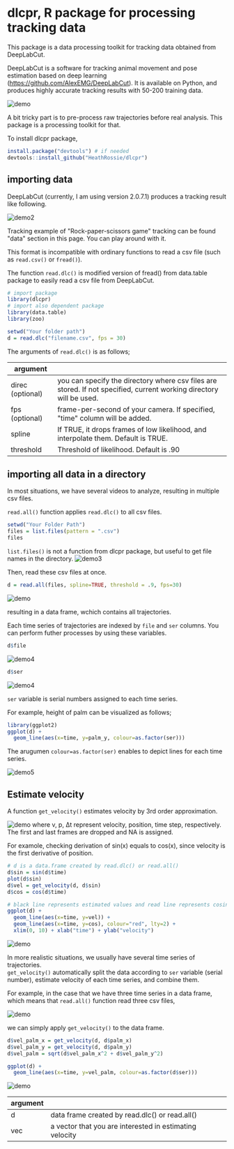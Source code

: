 # dlcpr, R package for processing tracking data
This package is a data processing toolkit for tracking data obtained from DeepLabCut.


DeepLabCut is a software for tracking animal movement and pose estimation based on deep learning (https://github.com/AlexEMG/DeepLabCut). It is available on Python, and produces highly accurate tracking results with 50-200 training data.

![demo](https://user-images.githubusercontent.com/17682330/72917667-8a903b00-3d44-11ea-93a2-370357be680e.gif)

A bit tricky part is to pre-process raw trajectories before real analysis.  This package is a processing toolkit for that.


To install dlcpr package, 
```r
install.package("devtools") # if needed
devtools::install_github("HeathRossie/dlcpr")
```


## importing data
DeepLabCut (currently, I am using version 2.0.7.1) produces a tracking result like following.

![demo2](https://user-images.githubusercontent.com/17682330/72918441-f32be780-3d45-11ea-95c9-7e95fbae39d6.png)


Tracking example of "Rock-paper-scissors game" tracking can be found "data" section in this page. You can play around with it.


This format is incompatible with ordinary functions to read a csv file (such as `read.csv()` or `fread()`).


The function `read.dlc()` is modified version of fread() from data.table package to easily read a csv file from DeepLabCut.

```r
# import package
library(dlcpr)
# import also dependent package
library(data.table) 
library(zoo)

setwd("Your folder path")
d = read.dlc("filename.csv", fps = 30)
```

The arguments of `read.dlc()` is as follows;


| argument |  |
----|---- 
| direc (optional) | you can specify the directory where csv files are stored. If not specified, current working directory will be used. |
| fps (optional) | frame-per-second of your camera. If specified, "time" column will be added. |
| spline | If TRUE, it drops frames of low likelihood, and interpolate them. Default is TRUE. |
| threshold | Threshold of likelihood. Default is .90 |


## importing all data in a directory
In most situations, we have several videos to analyze, resulting in multiple csv files.


`read.all()` function applies `read.dlc()` to all csv files.
```r
setwd("Your Folder Path")
files = list.files(pattern = ".csv")
files
```

`list.files()` is not a function from dlcpr package, but useful to get file names in the directory.
![demo3](https://user-images.githubusercontent.com/17682330/72967674-257b2a80-3dc2-11ea-97c2-2930590e67a6.png)

Then, read these csv files at once. 
```r
d = read.all(files, spline=TRUE, threshold = .9, fps=30)
```
![demo](https://user-images.githubusercontent.com/17682330/72969594-172f0d80-3dc6-11ea-8ea1-1bcbb8a8a663.png)

resulting in a data frame, wchich contains all trajectories.

Each time series of trajectories are indexed by `file` and `ser` columns. You can perform futher processes by using these variables.

```r
d$file
```
![demo4](https://user-images.githubusercontent.com/17682330/72968488-ea79f680-3dc3-11ea-88d4-a27100253b8b.png)


```r
d$ser
```
![demo4](https://user-images.githubusercontent.com/17682330/72968503-f06fd780-3dc3-11ea-9d75-d91080e97e39.png)


`ser` variable is serial numbers assigned to each time series.


For example, height of palm can be visualized as follows;

```r
library(ggplot2)
ggplot(d) +
  geom_line(aes(x=time, y=palm_y, colour=as.factor(ser)))
```
The arugumen `colour=as.factor(ser)` enables to depict lines for each time series.

![demo5](https://user-images.githubusercontent.com/17682330/72969041-06ca6300-3dc5-11ea-9a53-e46ee79e2051.png)



## Estimate velocity
A function `get_velocity()` estimates velocity by 3rd order approximation.  

![demo](https://user-images.githubusercontent.com/17682330/73118967-bb968880-3f5b-11ea-9512-1617757f6fd0.png)
where v, p, Δt represent velocity, position, time step, respectively.  
The first and last frames are dropped and NA is assigned.


For examole, checking derivation of sin(x) equals to cos(x), since velocity is the first derivative of position.


```r
# d is a data.frame created by read.dlc() or read.all()
d$sin = sin(d$time)
plot(d$sin)
d$vel = get_velocity(d, d$sin)
d$cos = cos(d$time)

# black line represents estimated values and read line represents cosine function
ggplot(d) +
  geom_line(aes(x=time, y=vel)) +
  geom_line(aes(x=time, y=cos), colour="red", lty=2) +
  xlim(0, 10) + xlab("time") + ylab("velocity")

```

![demo](https://user-images.githubusercontent.com/17682330/73118924-15e31980-3f5b-11ea-8b95-7f0be9c5452b.png)



In more realistic situations, we usually have several time series of trajectories.  
`get_velocity()` automatically split the data according to `ser` variable (serial number), estimate velocity of each time series, and combine them.


For example, in the case that we have three time series in a data frame, which means that `read.all()` function read three csv files, 

![demo](https://user-images.githubusercontent.com/17682330/73119079-3613d800-3f5d-11ea-9242-d0a1b1afde64.png)


we can simply apply `get_velocity()` to the data frame.

```r
d$vel_palm_x = get_velocity(d, d$palm_x)
d$vel_palm_y = get_velocity(d, d$palm_y)
d$vel_palm = sqrt(d$vel_palm_x^2 + d$vel_palm_y^2)

ggplot(d) +
  geom_line(aes(x=time, y=vel_palm, colour=as.factor(d$ser)))
```

![demo](https://user-images.githubusercontent.com/17682330/73119032-aa9a4700-3f5c-11ea-9624-d056634e658d.png)



| argument |  |
----|---- 
| d | data frame created by read.dlc() or read.all() |
| vec | a vector that you are interested in estimating velocity | 


